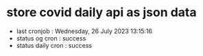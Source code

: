 # store covid daily api as json data

- last cronjob : Wednesday, 26 July 2023 13:15:16
- status og cron : success
- status daily cron : success
      
      